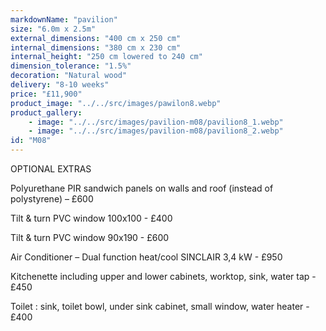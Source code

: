 ```yaml
---
markdownName: "pavilion"
size: "6.0m x 2.5m"
external_dimensions: "400 cm x 250 cm"
internal_dimensions: "380 cm x 230 cm"
internal_height: "250 cm lowered to 240 cm"
dimension_tolerance: "1.5%"
decoration: "Natural wood"
delivery: "8-10 weeks"
price: "£11,900"
product_image: "../../src/images/pawilon8.webp"
product_gallery: 
    - image: "../../src/images/pavilion-m08/pavilion8_1.webp"
    - image: "../../src/images/pavilion-m08/pavilion8_2.webp"
id: "M08"
---
```

OPTIONAL EXTRAS

Polyurethane PIR sandwich panels on walls and roof (instead of polystyrene) – £600

Tilt & turn PVC window 100x100 - £400

Tilt & turn PVC window 90x190 - £600

Air Conditioner – Dual function heat/cool SINCLAIR 3,4 kW - £950

Kitchenette including upper and lower cabinets, worktop, sink, water tap - £450

Toilet : sink, toilet bowl, under sink cabinet, small window, water heater - £400
